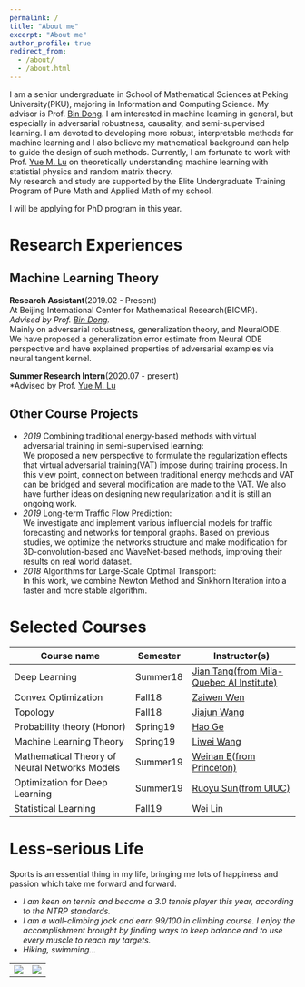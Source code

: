 ```yaml
---
permalink: /
title: "About me"
excerpt: "About me"
author_profile: true
redirect_from: 
  - /about/
  - /about.html
---
```


I am a senior undergraduate in School of Mathematical Sciences at Peking University(PKU), majoring in Information and Computing Science. My advisor is Prof. [Bin Dong](http://bicmr.pku.edu.cn/~dongbin/). I am interested in machine learning in general, but especially in adversarial robustness, causality, and semi-supervised learning. I am devoted to developing more robust, interpretable methods for machine learning and I also believe my mathematical background can help to guide the design of such methods. Currently, I am fortunate to work with Prof. [Yue M. Lu](https://lu.seas.harvard.edu/) on theoretically understanding machine learning with statistial physics and random matrix theory.<br> 
My research and study are supported by the Elite Undergraduate Training Program of Pure Math and Applied Math of my school.

I will be applying for PhD program in this year.

Research Experiences
======

## Machine Learning Theory


**Research Assistant**(2019.02 - Present)<br>
At Beijing International Center for Mathematical Research(BICMR).<br>
*Advised by Prof. [Bin Dong](http://bicmr.pku.edu.cn/~dongbin/).*<br>
Mainly on adversarial robustness, generalization theory, and NeuralODE. We have proposed a generalization error estimate from Neural ODE perspective and have explained properties of adversarial examples via neural tangent kernel. 

**Summer Research Intern**(2020.07 - present)<br>
*Advised by Prof. [Yue M. Lu](https://lu.seas.harvard.edu/)

## Other Course Projects
* *2019*  Combining traditional energy-based methods with virtual adversarial training in semi-supervised learning:<br>
  We proposed a new perspective to formulate the regularization effects that virtual adversarial training(VAT) impose during training process. In this view point, connection between traditional energy methods and VAT can be bridged and several modification are made to the VAT. We also have further ideas on designing new regularization and it is still an ongoing work.
* *2019*  Long-term Traffic Flow Prediction: <br>
  We investigate and implement various influencial models for traffic forecasting and networks for temporal graphs. Based on previous studies, we optimize the networks structure and make modification for 3D-convolution-based and WaveNet-based methods, improving their results on real world dataset.
* *2018*  Algorithms for Large-Scale Optimal Transport: <br>
  In this work, we combine Newton Method and Sinkhorn Iteration into a faster and more stable algorithm.

Selected Courses
======

| Course name            | Semester   |      Instructor(s)                                                        |
| --------         | ------ | ------------------------------------------------------------ |
| Deep Learning    | Summer18   | [Jian Tang(from Mila-Quebec AI Institute)](https://jian-tang.com/)                          |
| Convex Optimization    | Fall18   |  [Zaiwen Wen](http://bicmr.pku.edu.cn/~wenzw/)                        |
| Topology     | Fall18   | [Jiajun Wang](http://www.math.pku.edu.cn/teachers/wangjj/)                          |
| Probability theory (Honor)     | Spring19   | [Hao Ge](http://bicmr.pku.edu.cn/~gehao)                          |
| Machine Learning Theory    | Spring19   | [Liwei Wang](https://ieeexplore.ieee.org/author/37423373800)                          |
| Mathematical Theory of Neural Networks Models   | Summer19   | [Weinan E(from Princeton)](https://web.math.princeton.edu/~weinan/)                          |
| Optimization for Deep Learning     | Summer19   | [Ruoyu Sun(from UIUC)](https://ruoyus.github.io/)                          |
| Statistical Learning | Fall19 | Wei Lin | 

Less-serious Life
======
Sports is an essential thing in my life, bringing me lots of happiness and passion which take me forward and forward.
* *I am keen on tennis and become a 3.0 tennis player this year, according to the NTRP standards.*
* *I am a wall-climbing jock and earn 99/100 in climbing course. I enjoy the accomplishment brought by finding ways to keep balance and to use every muscle to reach my targets.*
* *Hiking, swimming...*
<table>
    <tr>
        <td ><center><img src="https://github.com/fengyzpku/fengyzpku.github.io/blob/master/images/climbing.jpg" >
        <td ><center><img src="https://github.com/fengyzpku/fengyzpku.github.io/blob/master/images/tennis.jpg"  >
    </tr>
</table>
